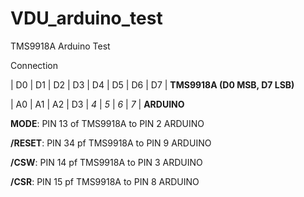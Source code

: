 # VDU_arduino_test
TMS9918A Arduino Test

Connection

| D0 | D1 | D2 | D3 | D4 | D5 | D6 | D7 |     **TMS9918A (D0 MSB, D7 LSB)**

| A0 | A1 | A2 | D3 | _4_ | _5_ | _6_ | _7_ |     **ARDUINO** 

**MODE**: PIN 13 of TMS9918A to PIN 2 ARDUINO

**/RESET**: PIN 34 pf TMS9918A to PIN 9 ARDUINO

**/CSW**: PIN 14 pf TMS9918A to PIN 3 ARDUINO

**/CSR**: PIN 15 pf TMS9918A to PIN 8 ARDUINO
